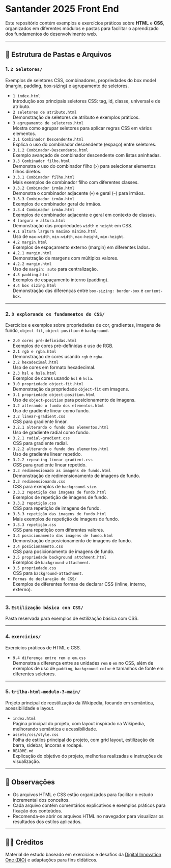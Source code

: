 # Santander 2025 Front End

Este repositório contém exemplos e exercícios práticos sobre **HTML** e **CSS**, organizados em diferentes módulos e pastas para facilitar o aprendizado dos fundamentos do desenvolvimento web.

---

## 📁 Estrutura de Pastas e Arquivos

### 1. `2 Seletores/`
Exemplos de seletores CSS, combinadores, propriedades do box model (margin, padding, box-sizing) e agrupamento de seletores.

- `1 index.html`  
  Introdução aos principais seletores CSS: tag, id, classe, universal e de atributo.
- `2 seletores de atributo.html`  
  Demonstração de seletores de atributo e exemplos práticos.
- `3 agrupamento de seletores.html`  
  Mostra como agrupar seletores para aplicar regras CSS em vários elementos.
- `3.1 Combinador Descendente.html`  
  Explica o uso do combinador descendente (espaço) entre seletores.
- `3.1.2 Combinador-Descendente.html`  
  Exemplo avançado de combinador descendente com listas aninhadas.
- `3.3 Combinador filho.html`  
  Demonstra o uso do combinador filho (`>`) para selecionar elementos filhos diretos.
- `3.3.1 Combinador filho.html`  
  Mais exemplos de combinador filho com diferentes classes.
- `3.3.2 Combinador irmão.html`  
  Demonstra o combinador adjacente (`+`) e geral (`~`) para irmãos.
- `3.3.3 Combinador irmão.html`  
  Exemplos de combinador geral de irmãos.
- `3.3.4 Combinador irmão.html`  
  Exemplos de combinador adjacente e geral em contexto de classes.
- `4 largura e altura.html`  
  Demonstração das propriedades `width` e `height` em CSS.
- `4.1 altura largura maximo minimo.html`  
  Uso de `max-width`, `min-width`, `max-height`, `min-height`.
- `4.2 margin.html`  
  Exemplos de espaçamento externo (margin) em diferentes lados.
- `4.2.1 margin.html`  
  Demonstração de margens com múltiplos valores.
- `4.2.2 margin.html`  
  Uso de `margin: auto` para centralização.
- `4.3 padding.html`  
  Exemplos de espaçamento interno (padding).
- `4.4 box sizing.html`  
  Demonstração das diferenças entre `box-sizing: border-box` e `content-box`.

---

### 2. `3 explorando os fundamentos do CSS/`
Exercícios e exemplos sobre propriedades de cor, gradientes, imagens de fundo, `object-fit`, `object-position` e `background`.

- `2.0 cores pré-definidas.html`  
  Exemplos de cores pré-definidas e uso de RGB.
- `2.1 rgb e rgba.html`  
  Demonstração de cores usando `rgb` e `rgba`.
- `2.2 hexadecimal.html`  
  Uso de cores em formato hexadecimal.
- `2.3 hsl e hsla.html`  
  Exemplos de cores usando `hsl` e `hsla`.
- `3.0 propriedade object-fit.html`  
  Demonstração da propriedade `object-fit` em imagens.
- `3.1 propriedade object-position.html`  
  Uso de `object-position` para posicionamento de imagens.
- `3.2 alterando o fundo dos elementos.html`  
  Uso de gradiente linear como fundo.
- `3.2 linear-gradient.css`  
  CSS para gradiente linear.
- `3.2.1 alterando o fundo dos elementos.html`  
  Uso de gradiente radial como fundo.
- `3.2.1 radial-gradient.css`  
  CSS para gradiente radial.
- `3.2.2 alterando o fundo dos elementos.html`  
  Uso de gradiente linear repetido.
- `3.2.2 repeating-linear-gradient.css`  
  CSS para gradiente linear repetido.
- `3.3 redimensionado as imagens de fundo.html`  
  Demonstração de redimensionamento de imagens de fundo.
- `3.3 redimensionando.css`  
  CSS para exemplos de `background-size`.
- `3.3.2 repetição das imagens de fundo.html`  
  Exemplos de repetição de imagens de fundo.
- `3.3.2 repetição.css`  
  CSS para repetição de imagens de fundo.
- `3.3.3 repetição das imagens de fundo.html`  
  Mais exemplos de repetição de imagens de fundo.
- `3.3.3 repetição.css`  
  CSS para repetição com diferentes valores.
- `3.4 posicionamento das imagens de fundo.html`  
  Demonstração de posicionamento de imagens de fundo.
- `3.4 posicionamento.css`  
  CSS para posicionamento de imagens de fundo.
- `3.5 propriedade background attchment.html`  
  Exemplos de `background-attachment`.
- `3.5 propriedade.css`  
  CSS para `background-attachment`.
- `Formas de declaração do CSS/`  
  Exemplos de diferentes formas de declarar CSS (inline, interno, externo).

---

### 3. `Estilização básica con CSS/`
Pasta reservada para exemplos de estilização básica com CSS.

---

### 4. `exercicios/`
Exercícios práticos de HTML e CSS.

- `9.4 diferença entre rem e em.css`  
  Demonstra a diferença entre as unidades `rem` e `em` no CSS, além de exemplos de uso de `padding`, `background-color` e tamanhos de fonte em diferentes seletores.

---

### 5. `trilha-html-modulo-3-main/`
Projeto principal de reestilização da Wikipedia, focando em semântica, acessibilidade e layout.

- `index.html`  
  Página principal do projeto, com layout inspirado na Wikipedia, melhorando semântica e acessibilidade.
- `assets/css/style.css`  
  Folha de estilos principal do projeto, com grid layout, estilização de barra, sidebar, âncoras e rodapé.
- `README.md`  
  Explicação do objetivo do projeto, melhorias realizadas e instruções de visualização.

---

## 📝 Observações

- Os arquivos HTML e CSS estão organizados para facilitar o estudo incremental dos conceitos.
- Cada arquivo contém comentários explicativos e exemplos práticos para fixação dos conteúdos.
- Recomenda-se abrir os arquivos HTML no navegador para visualizar os resultados dos estilos aplicados.

---

## 👨‍🏫 Créditos

Material de estudo baseado em exercícios e desafios da [Digital Innovation One (DIO)](https://www.dio.me/) e adaptações para fins didáticos.
